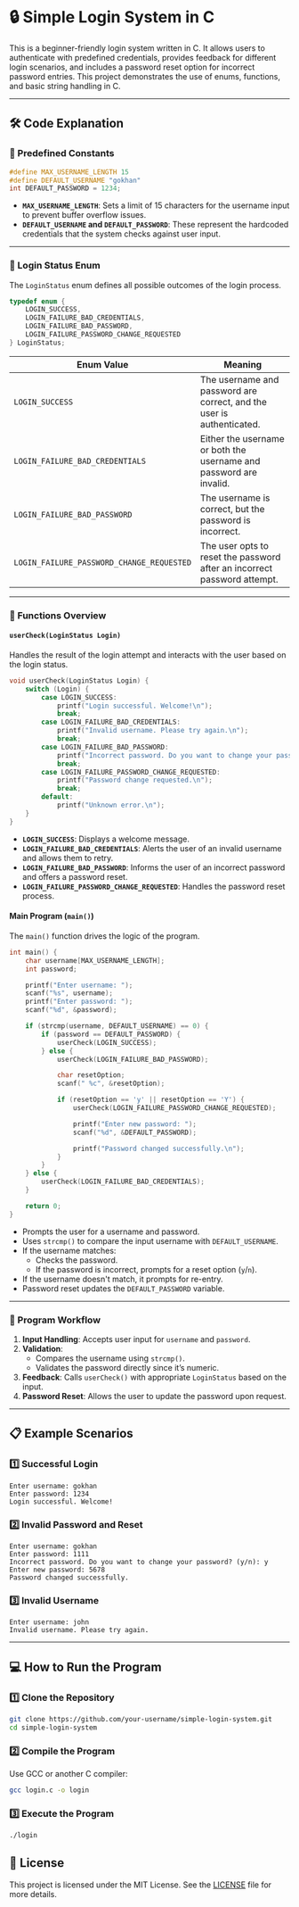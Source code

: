# 🔒 Simple Login System in C

This is a beginner-friendly login system written in C. It allows users to authenticate with predefined credentials, provides feedback for different login scenarios, and includes a password reset option for incorrect password entries. This project demonstrates the use of enums, functions, and basic string handling in C.

---

## 🛠️ Code Explanation

### 📝 Predefined Constants

```c
#define MAX_USERNAME_LENGTH 15
#define DEFAULT_USERNAME "gokhan"
int DEFAULT_PASSWORD = 1234;
```

- **`MAX_USERNAME_LENGTH`**: Sets a limit of 15 characters for the username input to prevent buffer overflow issues.
- **`DEFAULT_USERNAME` and `DEFAULT_PASSWORD`**: These represent the hardcoded credentials that the system checks against user input.

---

### 🔄 Login Status Enum

The `LoginStatus` enum defines all possible outcomes of the login process.

```c
typedef enum {
    LOGIN_SUCCESS,
    LOGIN_FAILURE_BAD_CREDENTIALS,
    LOGIN_FAILURE_BAD_PASSWORD,
    LOGIN_FAILURE_PASSWORD_CHANGE_REQUESTED
} LoginStatus;
```

| Enum Value                              | Meaning                                                                 |
|-----------------------------------------|-------------------------------------------------------------------------|
| `LOGIN_SUCCESS`                         | The username and password are correct, and the user is authenticated.  |
| `LOGIN_FAILURE_BAD_CREDENTIALS`         | Either the username or both the username and password are invalid.      |
| `LOGIN_FAILURE_BAD_PASSWORD`            | The username is correct, but the password is incorrect.                 |
| `LOGIN_FAILURE_PASSWORD_CHANGE_REQUESTED` | The user opts to reset the password after an incorrect password attempt.|

---

### 📂 Functions Overview

#### `userCheck(LoginStatus Login)`

Handles the result of the login attempt and interacts with the user based on the login status.

```c
void userCheck(LoginStatus Login) {
    switch (Login) {
        case LOGIN_SUCCESS:
            printf("Login successful. Welcome!\n");
            break;
        case LOGIN_FAILURE_BAD_CREDENTIALS:
            printf("Invalid username. Please try again.\n");
            break;
        case LOGIN_FAILURE_BAD_PASSWORD:
            printf("Incorrect password. Do you want to change your password? (y/n): ");
            break;
        case LOGIN_FAILURE_PASSWORD_CHANGE_REQUESTED:
            printf("Password change requested.\n");
            break;
        default:
            printf("Unknown error.\n");
    }
}
```

- **`LOGIN_SUCCESS`**: Displays a welcome message.
- **`LOGIN_FAILURE_BAD_CREDENTIALS`**: Alerts the user of an invalid username and allows them to retry.
- **`LOGIN_FAILURE_BAD_PASSWORD`**: Informs the user of an incorrect password and offers a password reset.
- **`LOGIN_FAILURE_PASSWORD_CHANGE_REQUESTED`**: Handles the password reset process.

#### Main Program (`main()`)

The `main()` function drives the logic of the program.

```c
int main() {
    char username[MAX_USERNAME_LENGTH];
    int password;

    printf("Enter username: ");
    scanf("%s", username);
    printf("Enter password: ");
    scanf("%d", &password);

    if (strcmp(username, DEFAULT_USERNAME) == 0) {
        if (password == DEFAULT_PASSWORD) {
            userCheck(LOGIN_SUCCESS);
        } else {
            userCheck(LOGIN_FAILURE_BAD_PASSWORD);

            char resetOption;
            scanf(" %c", &resetOption);

            if (resetOption == 'y' || resetOption == 'Y') {
                userCheck(LOGIN_FAILURE_PASSWORD_CHANGE_REQUESTED);

                printf("Enter new password: ");
                scanf("%d", &DEFAULT_PASSWORD);

                printf("Password changed successfully.\n");
            }
        }
    } else {
        userCheck(LOGIN_FAILURE_BAD_CREDENTIALS);
    }

    return 0;
}
```

- Prompts the user for a username and password.
- Uses `strcmp()` to compare the input username with `DEFAULT_USERNAME`.
- If the username matches:
  - Checks the password.
  - If the password is incorrect, prompts for a reset option (`y`/`n`).
- If the username doesn't match, it prompts for re-entry.
- Password reset updates the `DEFAULT_PASSWORD` variable.

---

### 🧩 Program Workflow

1. **Input Handling**: Accepts user input for `username` and `password`.
2. **Validation**:
   - Compares the username using `strcmp()`.
   - Validates the password directly since it’s numeric.
3. **Feedback**: Calls `userCheck()` with appropriate `LoginStatus` based on the input.
4. **Password Reset**: Allows the user to update the password upon request.

---

## 📋 Example Scenarios

### 1️⃣ Successful Login

```plaintext
Enter username: gokhan
Enter password: 1234
Login successful. Welcome!
```

### 2️⃣ Invalid Password and Reset

```plaintext
Enter username: gokhan
Enter password: 1111
Incorrect password. Do you want to change your password? (y/n): y
Enter new password: 5678
Password changed successfully.
```

### 3️⃣ Invalid Username

```plaintext
Enter username: john
Invalid username. Please try again.
```

---

## 💻 How to Run the Program

### 1️⃣ Clone the Repository

```bash
git clone https://github.com/your-username/simple-login-system.git
cd simple-login-system
```

### 2️⃣ Compile the Program

Use GCC or another C compiler:

```bash
gcc login.c -o login
```

### 3️⃣ Execute the Program

```bash
./login
```

## 📝 **License**

This project is licensed under the MIT License. See the [LICENSE](LICENSE) file for more details.
